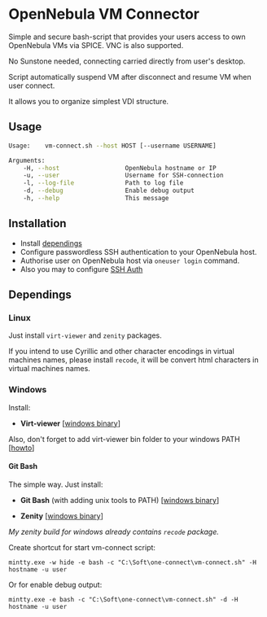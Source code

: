 # OpenNebula VM Connector

Simple and secure bash-script that provides your users access to own OpenNebula VMs via SPICE. VNC is also supported.

No Sunstone needed, connecting carried directly from user's desktop.

Script automatically suspend VM after disconnect and resume VM when user connect.

It allows you to organize simplest VDI structure.

## Usage

```bash
Usage:    vm-connect.sh --host HOST [--username USERNAME]

Arguments:
    -H, --host                  OpenNebula hostname or IP
    -u, --user                  Username for SSH-connection
    -l, --log-file              Path to log file
    -d, --debug                 Enable debug output
    -h, --help                  This message
```

## Installation

* Install [dependings](#dependings)
* Configure passwordless SSH authentication to your OpenNebula host.
* Authorise user on OpenNebula host via `oneuser login` command.
* Also you may to configure [SSH Auth](http://docs.opennebula.org/4.12/administration/authentication/ssh_auth.html)

## Dependings

### Linux

Just install `virt-viewer` and `zenity` packages.

If you intend to use Cyrillic and other character encodings in virtual machines names, please install `recode`, it will be convert html characters in virtual machines names.

### Windows

Install:

* **Virt-viewer**
  [[windows binary](https://virt-manager.org/download/)]

Also, don't forget to add virt-viewer bin folder to your windows PATH [[howto](http://superuser.com/a/317638)]

#### Git Bash

The simple way. Just install:

* **Git Bash** (with adding unix tools to PATH)
  [[windows binary](https://git-for-windows.github.io/)]

* **Zenity**
  [[windows binary](https://github.com/kvaps/zenity-windows)]

*My zenity build for windows already contains `recode` package.*

Create shortcut for start vm-connect script:

    mintty.exe -w hide -e bash -c "C:\Soft\one-connect\vm-connect.sh" -H hostname -u user

Or for enable debug output:

    mintty.exe -e bash -c "C:\Soft\one-connect\vm-connect.sh" -d -H hostname -u user
